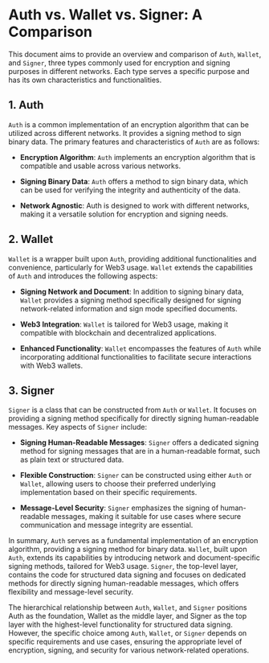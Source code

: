# Auth vs. Wallet vs. Signer: A Comparison

This document aims to provide an overview and comparison of `Auth`, `Wallet`, and `Signer`, three types commonly used for encryption and signing purposes in different networks. Each type serves a specific purpose and has its own characteristics and functionalities.

## 1. Auth

`Auth` is a common implementation of an encryption algorithm that can be utilized across different networks. It provides a signing method to sign binary data. The primary features and characteristics of `Auth` are as follows:

- **Encryption Algorithm**: `Auth` implements an encryption algorithm that is compatible and usable across various networks.

- **Signing Binary Data**: `Auth` offers a method to sign binary data, which can be used for verifying the integrity and authenticity of the data.

- **Network Agnostic**: Auth is designed to work with different networks, making it a versatile solution for encryption and signing needs.

## 2. Wallet

`Wallet` is a wrapper built upon `Auth`, providing additional functionalities and convenience, particularly for Web3 usage. `Wallet` extends the capabilities of `Auth` and introduces the following aspects:

- **Signing Network and Document**: In addition to signing binary data, `Wallet` provides a signing method specifically designed for signing network-related information and sign mode specified documents.

- **Web3 Integration**: `Wallet` is tailored for Web3 usage, making it compatible with blockchain and decentralized applications.

- **Enhanced Functionality**: `Wallet` encompasses the features of `Auth` while incorporating additional functionalities to facilitate secure interactions with Web3 wallets.

## 3. Signer

`Signer` is a class that can be constructed from `Auth` or `Wallet`. It focuses on providing a signing method specifically for directly signing human-readable messages. Key aspects of `Signer` include:

- **Signing Human-Readable Messages**: `Signer` offers a dedicated signing method for signing messages that are in a human-readable format, such as plain text or structured data.

- **Flexible Construction**: `Signer` can be constructed using either `Auth` or `Wallet`, allowing users to choose their preferred underlying implementation based on their specific requirements.

- **Message-Level Security**: `Signer` emphasizes the signing of human-readable messages, making it suitable for use cases where secure communication and message integrity are essential.

In summary, `Auth` serves as a fundamental implementation of an encryption algorithm, providing a signing method for binary data. `Wallet`, built upon `Auth`, extends its capabilities by introducing network and document-specific signing methods, tailored for Web3 usage. `Signer`, the top-level layer, contains the code for structured data signing and focuses on dedicated methods for directly signing human-readable messages, which offers flexibility and message-level security.

The hierarchical relationship between `Auth`, `Wallet`, and `Signer` positions Auth as the foundation, Wallet as the middle layer, and Signer as the top layer with the highest-level functionality for structured data signing. However, the specific choice among `Auth`, `Wallet`, or `Signer` depends on specific requirements and use cases, ensuring the appropriate level of encryption, signing, and security for various network-related operations.